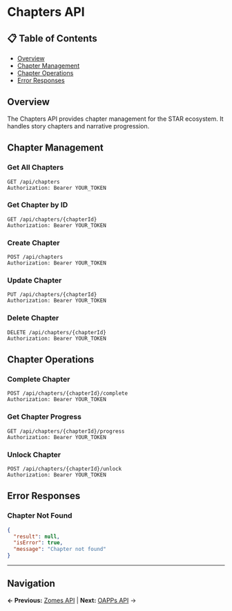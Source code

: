 # Chapters API

## 📋 **Table of Contents**

- [Overview](#overview)
- [Chapter Management](#chapter-management)
- [Chapter Operations](#chapter-operations)
- [Error Responses](#error-responses)

## Overview

The Chapters API provides chapter management for the STAR ecosystem. It handles story chapters and narrative progression.

## Chapter Management

### Get All Chapters
```http
GET /api/chapters
Authorization: Bearer YOUR_TOKEN
```

### Get Chapter by ID
```http
GET /api/chapters/{chapterId}
Authorization: Bearer YOUR_TOKEN
```

### Create Chapter
```http
POST /api/chapters
Authorization: Bearer YOUR_TOKEN
```

### Update Chapter
```http
PUT /api/chapters/{chapterId}
Authorization: Bearer YOUR_TOKEN
```

### Delete Chapter
```http
DELETE /api/chapters/{chapterId}
Authorization: Bearer YOUR_TOKEN
```

## Chapter Operations

### Complete Chapter
```http
POST /api/chapters/{chapterId}/complete
Authorization: Bearer YOUR_TOKEN
```

### Get Chapter Progress
```http
GET /api/chapters/{chapterId}/progress
Authorization: Bearer YOUR_TOKEN
```

### Unlock Chapter
```http
POST /api/chapters/{chapterId}/unlock
Authorization: Bearer YOUR_TOKEN
```

## Error Responses

### Chapter Not Found
```json
{
  "result": null,
  "isError": true,
  "message": "Chapter not found"
}
```

---

## Navigation

**← Previous:** [Zomes API](Zomes-API.md) | **Next:** [OAPPs API](OAPPs-API.md) →
